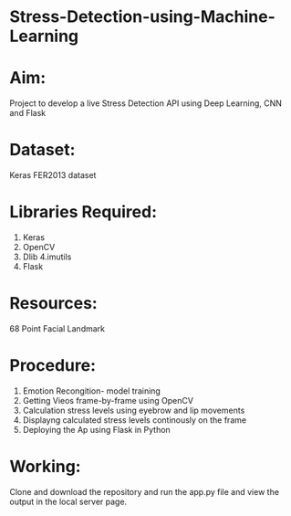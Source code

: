 # Stress-Detection-using-Machine-Learning

# Aim: 
Project to develop a live Stress Detection API using Deep Learning, CNN and Flask 

# Dataset:
  Keras FER2013 dataset

# Libraries Required:
  1. Keras
  2. OpenCV
  3. Dlib
  4.imutils
  5. Flask
  
# Resources:
  68 Point Facial Landmark
# Procedure:
  1. Emotion Recongition- model training 
  2. Getting Vieos frame-by-frame using OpenCV
  3. Calculation stress levels using eyebrow and lip movements
  4. Displayng calculated stress levels continously on the frame
  5. Deploying the Ap using Flask in Python
 
 # Working:
  Clone and download the repository and run the app.py file and view the output in the local server page.
 
